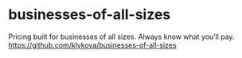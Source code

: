 # businesses-of-all-sizes
Pricing built for businesses of all sizes. Always know what you’ll pay.
https://github.com/klykova/businesses-of-all-sizes
